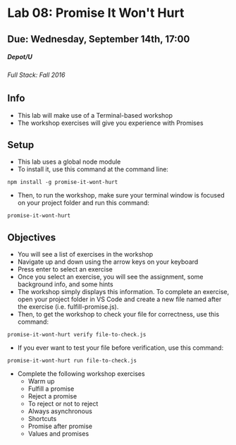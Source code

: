 # Lab 08: Promise It Won't Hurt
## Due: Wednesday, September 14th, 17:00
##### Depot/U 
###### Full Stack: Fall 2016

## Info
* This lab will make use of a Terminal-based workshop
* The workshop exercises will give you experience with Promises

## Setup
* This lab uses a global node module
* To install it, use this command at the command line:
```
npm install -g promise-it-wont-hurt
```
* Then, to run the workshop, make sure your terminal window is focused on your project folder and run this command:
```
promise-it-wont-hurt
```

## Objectives
* You will see a list of exercises in the workshop
* Navigate up and down using the arrow keys on your keyboard
* Press enter to select an exercise
* Once you select an exercise, you will see the assignment, some background info, and some hints
* The workshop simply displays this information. To complete an exercise, open your project folder in VS Code and create a new file named after the exercise (i.e. fulfill-promise.js).
* Then, to get the workshop to check your file for correctness, use this command:
```
promise-it-wont-hurt verify file-to-check.js
```
* If you ever want to test your file before verification, use this command:
```
promise-it-wont-hurt run file-to-check.js
```
* Complete the following workshop exercises
    * Warm up
    * Fulfill a promise
    * Reject a promise
    * To reject or not to reject
    * Always asynchronous
    * Shortcuts
    * Promise after promise
    * Values and promises
